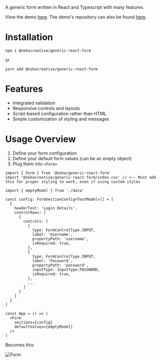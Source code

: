 A generic form written in React and Typescript with many features.

View the demo [here](https://nokacreative.github.io/generic-react-form-demo/). The demo's repository can also be found [here](https://github.com/nokacreative/generic-react-form-demo).

# Installation

```
npm i @nokacreative/generic-react-form
```

or

```
yarn add @nokacreative/generic-react-form
```

# Features

- Integrated validation
- Responsive controls and layouts
- Script-based configuration rather than HTML
- Simple customization of styling and messages

# Usage Overview

1. Define your form configuration
2. Define your default form values (can be an empty object)
3. Plug them into `<Form>`

```
import { Form } from '@noka/generic-react-form'
import '@nokacreative/generic-react-form/index.css' // <-- Must add this for proper styling to work, even if using custom styles

import { emptyModel } from './data'

const config: FormSectionConfig<TestModel>[] = [
  {
    headerText: 'Login Details',
    controlRows: [
      {
        controls: [
          {
            type: FormControlType.INPUT,
            label: 'Username',
            propertyPath: 'username',
            isRequired: true,
          },
          {
            type: FormControlType.INPUT,
            label: 'Password',
            propertyPath: 'password',
            inputType: InputType.PASSWORD,
            isRequired: true,
          },
          ...
        ]
      }
    ]
  }
]

const App = () => (
  <Form
    sections={config}
    defaultValues={emptyModel}
  />
)
```

Becomes this:

![Form](https://user-images.githubusercontent.com/6403562/122138329-83277100-ce14-11eb-9984-b0f8513100f3.png)
